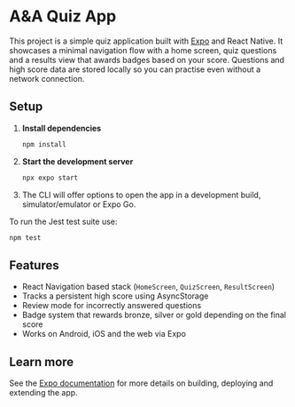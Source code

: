 # A&A Quiz App

This project is a simple quiz application built with [Expo](https://expo.dev) and React Native. It showcases a minimal navigation flow with a home screen, quiz questions and a results view that awards badges based on your score. Questions and high score data are stored locally so you can practise even without a network connection.

## Setup

1. **Install dependencies**
   ```bash
   npm install
   ```
2. **Start the development server**
   ```bash
   npx expo start
   ```
3. The CLI will offer options to open the app in a development build, simulator/emulator or Expo Go.

To run the Jest test suite use:
```bash
npm test
```

## Features

- React Navigation based stack (`HomeScreen`, `QuizScreen`, `ResultScreen`)
- Tracks a persistent high score using AsyncStorage
- Review mode for incorrectly answered questions
- Badge system that rewards bronze, silver or gold depending on the final score
- Works on Android, iOS and the web via Expo

## Learn more

See the [Expo documentation](https://docs.expo.dev/) for more details on building, deploying and extending the app.

